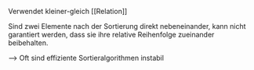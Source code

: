 Verwendet kleiner-gleich [[Relation]]

Sind zwei Elemente nach der Sortierung direkt nebeneinander, kann nicht garantiert werden, dass sie ihre relative Reihenfolge zueinander beibehalten.




--> Oft sind effiziente Sortieralgorithmen instabil